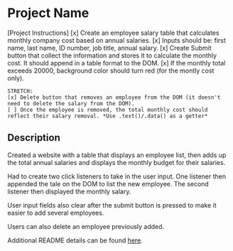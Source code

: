 # Project Name

[Project Instructions]
    [x] Create an employee salary table that calculates monthly company cost based on annual salaries.
    [x] Inputs should be: first name, last name, ID number, job title, annual salary.
    [x] Create Submit button that collect the information and stores it to calculate the monthly cost. It should append in a table format to the DOM.
    [x] If the monthly total exceeds 20000, background color should turn red (for the montly cost only).

    STRETCH:
    [x] Delete button that removes an employee from the DOM (it doesn't need to delete the salary from the DOM).
    [ ] Once the employee is removed, the total monthly cost should reflect their salary removal. *Use .text()/.data() as a getter*

## Description

Created a website with a table that displays an employee list, then adds up the total annual salaries and displays the monthly budget for their salaries.

Had to create two click listeners to take in the user input. One listener then appended the tale on the DOM to list the new employee. The second listener then displayed the monthly salary.

User input fields also clear after the submit button is pressed to make it easier to add several employees.

Users can also delete an employee previously added.

Additional README details can be found [here](https://github.com/PrimeAcademy/readme-template/blob/master/README.md).
